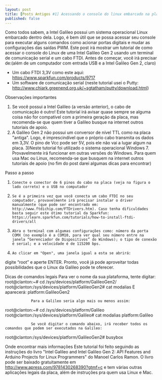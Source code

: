 ```yaml
---
layout: post
title: [Posts Antigos #1] Acessando o console do linux embarcado na placa Intel Galileo Gen 2
published: false
---
```

Como todos sabem, a Intel Galileo possui um sistema operacional Linux embarcado dentro dela. Logo, é bem útil que se possa acessar seu console para executar alguns comandos como acionar portas digitais e mudar as configurações das saídas PWM. Este post irá mostrar um tutorial de como acessar o console do Linux de uma Intel Galileo Gen 2 usando um terminal de comunicação serial e um cabo FTDI. Antes de começar, você irá precisar de:(além de um computador com entrada USB e a Intel Galileo Gen 2, claro)

- Um cabo FTDI 3,3V como este aqui: https://www.sparkfun.com/products/9717
- Um software de comunicação serial (neste tutorial usei o Putty: http://www.chiark.greenend.org.uk/~sgtatham/putty/download.html)

Observações importantes
1) Se você possui a Intel Galileo (a versão anterior), o cabo de comunicação é outro! Este tutorial irá avisar quase sempre se alguma coisa não for compatível com a primeira geração da placa, mas recomenda-se que quem tiver a Galileo busque na internet outros tutoriais de apoio.
2) A Galileo Gen 2 não possui um conversor de nível TTL como na placa "antiga". Logo, é imprescindível que o próprio cabo transmita os dados em 3,3V. O pino de Vcc pode ser 5V, pois ele não vai a lugar algum na placa.
3)Neste tutorial foi utilizado o sistema operacional Windows 7. Provavelmente irá funcionar em outras versões do Windows. Para quem usa Mac ou Linux, recomenda-se que busquem na internet outros tutoriais de apoio (no fim do post darei algumas dicas para encontrar)

Passo a passo

1)     Conecte o conector de 6 pinos do cabo na placa (veja na figura o lado correto) e o USB no computador



2)     Se é a primeira vez que você conecta um cabo FTDI no seu computador, provavelmente irá precisar instalar o driver manualmente (que pode ser encontrado em: http://www.ftdichip.com/FTDrivers.htm). Caso tenha dificuldades basta seguir este ótimo tutorial da Sparkfun: https://learn.sparkfun.com/tutorials/how-to-install-ftdi-drivers/all

3)     Abra o terminal com algumas configurações como: número da porta COMX (no exemplo é a COM10, para ver qual seu número entre na janela “Gerenciador de Dispositivos” do Windows); o tipo de conexão é serial; e a velocidade é de 115200 bps.




4)     Ao clicar em "Open", uma janela igual a esta se abrirá:




digite “root” e aperte ENTER. Pronto, você já pode aproveitar todas possibilidades que o Linux da Galileo pode te oferecer.

Dicas de comandos legais
                Para ver o nome da sua plataforma, tente digitar:
root@clanton:~# cd /sys/devices/platform/GalileoGen2/
root@clanton:/sys/devices/platform/GalileoGen2# cat modalias
                E aparecerá:
platform:GalileoGen2
                
                Para a Galileo seria algo mais ou menos assim:
root@clanton:~# cd /sys/devices/platform/Galileo
root@clanton:/sys/devices/platform/Galileo# cat modalias
platform:Galileo

                Se você digitar o comando abaixo, irá receber todos os comandos que podem ser executados na Galileo:

root@clanton:/sys/devices/platform/GalileoGen2# busybox


Onde encontrar mais informações
                Este tutorial foi feito seguindo as instruções do livro "Intel Galileo and Intel Galileo Gen 2: API Features and Arduino Projects for Linux Programmers" do Manoel Carlos Ramon. O livro pode ser baixado gratuitamente em http://www.apress.com/9781430268390?gtmf=c e tem várias outras aplicações legais da placa, além de instruções pra quem usa Linux e Mac.
